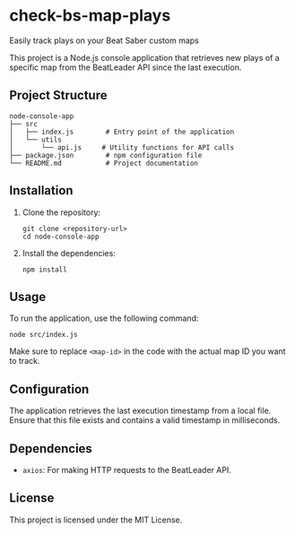 # check-bs-map-plays

Easily track plays on your Beat Saber custom maps

This project is a Node.js console application that retrieves new plays of a specific map from the BeatLeader API since the last execution.

## Project Structure

```
node-console-app
├── src
│   ├── index.js        # Entry point of the application
│   └── utils
│       └── api.js     # Utility functions for API calls
├── package.json        # npm configuration file
└── README.md           # Project documentation
```

## Installation

1. Clone the repository:
   ```
   git clone <repository-url>
   cd node-console-app
   ```

2. Install the dependencies:
   ```
   npm install
   ```

## Usage

To run the application, use the following command:
```
node src/index.js
```

Make sure to replace `<map-id>` in the code with the actual map ID you want to track.

## Configuration

The application retrieves the last execution timestamp from a local file. Ensure that this file exists and contains a valid timestamp in milliseconds.

## Dependencies

- `axios`: For making HTTP requests to the BeatLeader API.

## License

This project is licensed under the MIT License.
